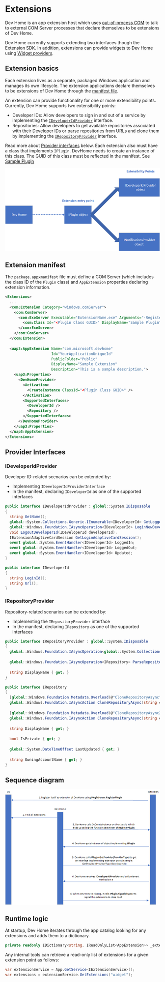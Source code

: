 # Extensions

Dev Home is an app extension host which uses [out-of-process COM](https://learn.microsoft.com/en-us/samples/dotnet/samples/out-of-process-com-server/) to talk to external COM Server processes that declare themselves to be extensions of Dev Home.

Dev Home currently supports extending two interfaces though the Extension SDK. In addition, extensions can provide widgets to Dev Home using [Widget providers](https://learn.microsoft.com/en-us/windows/apps/develop/widgets/widget-providers).

## Extension basics

Each extension lives as a separate, packaged Windows application and manages its own lifecycle. The extension applications declare themselves to be extensions of Dev Home through the [manifest file](#extension-manifest).

An extension can provide functionality for one or more extensibility points. Currently, Dev Home supports two extensibility points:

- Developer IDs: Allow developers to sign in and out of a service by implementing the [`IDeveloperIdProvider`](#ideveloperidprovider) interface.
- Repositories: Allow developers to get available repositories associated with their Developer IDs or parse repositories from URLs and clone them by implementing the [`IRepositoryProvider`](#irepositoryprovider) interface.

Read more about [Provider interfaces](#provider-interfaces) below. Each extension also must have a class that implements `IPlugin`. DevHome needs to create an instance of this class. The GUID of this class must be reflected in the manifest. See [Sample Plugin](../SamplePlugin/SamplePlugin.cs)

![Extension Flow](./images/extension-flow.png)

## Extension manifest

The `package.appxmanifest` file must define a COM Server (which includes the class ID of the `Plugin` class) and `AppExtension` properties declaring extension information.

```xml
<Extensions>
  ...
  <com:Extension Category="windows.comServer">
    <com:ComServer>
      <com:ExeServer Executable="ExtensionName.exe" Arguments="-RegisterProcessAsComServer" DisplayName="Sample Extension">
        <com:Class Id="<Plugin Class GUID>" DisplayName="Sample Plugin" />
      </com:ExeServer>
    </com:ComServer>
  </com:Extension>

  <uap3:AppExtension Name="com.microsoft.devhome"
                     Id="YourApplicationUniqueId"
                     PublicFolder="Public"
                     DisplayName="Sample Extension"
                     Description="This is a sample description.">
    <uap3:Properties>
      <DevHomeProvider>
        <Activation>
          <CreateInstance ClassId="<Plugin Class GUID>" />
        </Activation>
        <SupportedInterfaces>
          <DeveloperId />
          <Repository />
        </SupportedInterfaces>
      </DevHomeProvider>
    </uap3:Properties>
  </uap3:AppExtension>
</Extensions>
```

## Provider Interfaces

### IDeveloperIdProvider

Developer ID-related scenarios can be extended by:
- Implementing `IDeveloperIdProviderInterface`
- In the manifest, declaring `IDeveloperId` as one of the supported interfaces

```cs
public interface IDeveloperIdProvider : global::System.IDisposable
{
  string GetName();
  global::System.Collections.Generic.IEnumerable<IDeveloperId> GetLoggedInDeveloperIds();
  global::Windows.Foundation.IAsyncOperation<IDeveloperId> LoginNewDeveloperIdAsync();
  void LogoutDeveloperId(IDeveloperId developerId);
  IExtensionAdaptiveCardSession GetLoginAdaptiveCardSession();
  event global::System.EventHandler<IDeveloperId> LoggedIn;
  event global::System.EventHandler<IDeveloperId> LoggedOut;
  event global::System.EventHandler<IDeveloperId> Updated;
}
```

```cs
public interface IDeveloperId
{
  string LoginId();
  string Url();
}
```

### IRepositoryProvider

Repository-related scenarios can be extended by:
- Implementing the `IRepositoryProvider` interface
- In the manifest, declaring `IRepository` as one of the supported interfaces

```cs
public interface IRepositoryProvider : global::System.IDisposable
{
  global::Windows.Foundation.IAsyncOperation<global::System.Collections.Generic.IEnumerable<IRepository>> GetRepositoriesAsync(IDeveloperId developerId);
  
  global::Windows.Foundation.IAsyncOperation<IRepository> ParseRepositoryFromUrlAsync(global::System.Uri uri);
  
  string DisplayName { get; }
}
```

```cs
public interface IRepository
{
  [global::Windows.Foundation.Metadata.Overload(@"CloneRepositoryAsync")]
  global::Windows.Foundation.IAsyncAction CloneRepositoryAsync(string cloneDestination, IDeveloperId developerId);

  [global::Windows.Foundation.Metadata.Overload(@"CloneRepositoryAsync2")]
  global::Windows.Foundation.IAsyncAction CloneRepositoryAsync(string cloneDestination);
  
  string DisplayName { get; }
  
  bool IsPrivate { get; }
  
  global::System.DateTimeOffset LastUpdated { get; }
  
  string OwningAccountName { get; }
}
```

## Sequence diagram

![Extension Sequence](./images/extension-sequence.png)

## Runtime logic

At startup, Dev Home iterates through the app catalog looking for any extensions and adds them to a dictionary.

```cs
private readonly IDictionary<string, IReadOnlyList<AppExtension>> _extensions = new Dictionary<string, IReadOnlyList<AppExtension>>();
```

Any internal tools can retrieve a read-only list of extensions for a given extension point as follows:

```cs
var extensionService = App.GetService<IExtensionService>();
var extensions = extensionService.GetExtensions("widget");
```
